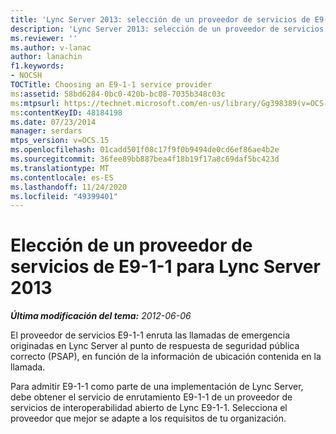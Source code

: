```yaml
---
title: 'Lync Server 2013: selección de un proveedor de servicios de E9-1-1'
description: 'Lync Server 2013: selección de un proveedor de servicios de E9-1-1.'
ms.reviewer: ''
ms.author: v-lanac
author: lanachin
f1.keywords:
- NOCSH
TOCTitle: Choosing an E9-1-1 service provider
ms:assetid: 58bd6284-0bc0-420b-bc08-7035b348c03c
ms:mtpsurl: https://technet.microsoft.com/en-us/library/Gg398389(v=OCS.15)
ms:contentKeyID: 48184198
ms.date: 07/23/2014
manager: serdars
mtps_version: v=OCS.15
ms.openlocfilehash: 01cadd501f08c17f9f0b9494de0cd6ef86ae4b2e
ms.sourcegitcommit: 36fee89bb887bea4f18b19f17a8c69daf5bc423d
ms.translationtype: MT
ms.contentlocale: es-ES
ms.lasthandoff: 11/24/2020
ms.locfileid: "49399401"
---
```

# <a name="choosing-an-e9-1-1-service-provider-for-lync-server-2013"></a>Elección de un proveedor de servicios de E9-1-1 para Lync Server 2013

<div data-xmlns="http://www.w3.org/1999/xhtml">

<div class="topic" data-xmlns="http://www.w3.org/1999/xhtml" data-msxsl="urn:schemas-microsoft-com:xslt" data-cs="https://msdn.microsoft.com/">

<div data-asp="https://msdn2.microsoft.com/asp">



</div>

<div id="mainSection">

<div id="mainBody">

<span> </span>

_**Última modificación del tema:** 2012-06-06_

El proveedor de servicios E9-1-1 enruta las llamadas de emergencia originadas en Lync Server al punto de respuesta de seguridad pública correcto (PSAP), en función de la información de ubicación contenida en la llamada.

Para admitir E9-1-1 como parte de una implementación de Lync Server, debe obtener el servicio de enrutamiento E9-1-1 de un proveedor de servicios de interoperabilidad abierto de Lync E9-1-1. Selecciona el proveedor que mejor se adapte a los requisitos de tu organización.

</div>

<span> </span>

</div>

</div>

</div>

